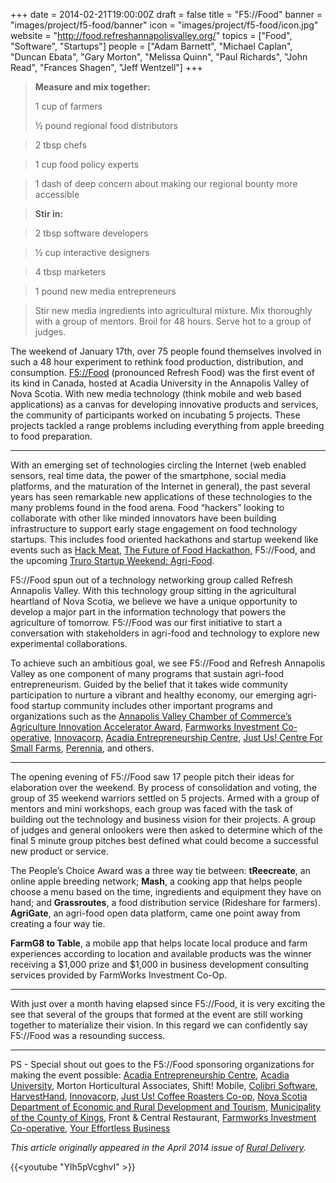 +++
date = 2014-02-21T19:00:00Z
draft = false
title = "F5://Food"
banner = "images/project/f5-food/banner"
icon = "images/project/f5-food/icon.jpg"
website = "http://food.refreshannapolisvalley.org/"
topics = ["Food", "Software", "Startups"]
people = ["Adam Barnett", "Michael Caplan", "Duncan Ebata", "Gary Morton", "Melissa Quinn", "Paul Richards", "John Read", "Frances Shagen", "Jeff Wentzell"]
+++

> **Measure and mix together:**
>
> 1 cup of farmers
>
> ½ pound regional food distributors

> 2 tbsp chefs

> 1 cup food policy experts

> 1 dash of deep concern about making our regional bounty more accessible

> **Stir in:**

> 2 tbsp software developers

> ½ cup interactive designers

> 4 tbsp marketers

> 1 pound new media entrepreneurs

> Stir new media ingredients into agricultural mixture. Mix thoroughly with a group of mentors. Broil for 48 hours. Serve hot to a group of judges.
       
The weekend of January 17th, over 75 people found themselves involved in such a 48 hour experiment to rethink food production, distribution, and consumption.  [F5://Food](http://food.refreshannapolisvalley.org/) (pronounced Refresh Food) was the first event of its kind in Canada, hosted at Acadia University in the Annapolis Valley of Nova Scotia.  With new media technology (think mobile and web based applications) as a canvas for developing innovative products and services, the community of participants worked on incubating 5 projects.  These projects tackled a range problems including everything from apple breeding to food preparation.
       
---
       
       
With an emerging set of technologies circling the Internet (web enabled sensors, real time data, the power of the smartphone, social media platforms, and the maturation of the Internet in general), the past several years has seen remarkable new applications of these technologies to the many problems found in the food arena.  Food “hackers” looking to collaborate with other like minded innovators have been building infrastructure to support early stage engagement on food technology startups.  This includes food oriented hackathons and startup weekend like events such as [Hack Meat](http://hackmeatsv.foodtechconnect.com/), [The Future of Food Hackathon](http://foodhackathon.co/), F5://Food, and the upcoming [Truro Startup Weekend: Agri-Food](http://www.up.co/communities/canada/truro/).

F5://Food spun out of a technology networking group called Refresh Annapolis Valley.  With this technology group sitting in the agricultural heartland of Nova Scotia, we believe we have a unique opportunity to develop a major part in the information technology that powers the agriculture of tomorrow.  F5://Food was our first initiative to start a conversation with stakeholders in agri-food and technology to explore new experimental collaborations.

To achieve such an ambitious goal, we see F5://Food and Refresh Annapolis Valley as one component of many programs that sustain agri-food entrepreneurism.  Guided by the belief that it takes wide community participation to nurture a vibrant and healthy economy, our emerging agri-food startup community includes other important programs and organizations such as the [Annapolis Valley Chamber of Commerce’s Agriculture Innovation Accelerator Award](https://annapolisvalleychamber.ca/committees/committee-4), [Farmworks Investment Co-operative](http://farmworks.ca/home/), [Innovacorp](https://innovacorp.ca/), [Acadia Entrepreneurship Centre](http://www.acadiaentrepreneurshipcentre.com/), [Just Us! Centre For Small Farms](http://centreforsmallfarms.ca/), [Perennia](http://www.perennia.ca/), and others.

---
       
The opening evening of F5://Food saw 17 people pitch their ideas for elaboration over the weekend.  By process of consolidation and voting, the group of 35 weekend warriors settled on 5 projects.  Armed with a group of mentors and mini workshops, each group was faced with the task of building out the technology and business vision for their projects.  A group of judges and general onlookers were then asked to determine which of the final 5 minute group pitches best defined what could become a successful new product or service.

The People’s Choice Award was a three way tie between: **tReecreate**, an online apple breeding network; **Mash**, a cooking app that helps people choose a menu based on the time, ingredients and equipment they have on hand; and **Grassroutes**, a food distribution service (Rideshare for farmers).  **AgriGate**, an agri-food open data platform, came one point away from creating a four way tie.

**FarmG8 to Table**, a mobile app that helps locate local produce and farm experiences according to location and available products was the winner receiving a $1,000 prize and $1,000 in business development consulting services provided by FarmWorks Investment Co-Op.

---

       
With just over a month having elapsed since F5://Food, it is very exciting the see that several of the groups that formed at the event are still working together to materialize their vision.  In this regard we can confidently say F5://Food was a resounding success.
  
  
---  
       
      
PS - Special shout out goes to the F5://Food sponsoring organizations for making the event possible: [Acadia Entrepreneurship Centre](http://www.acadiaentrepreneurshipcentre.com/), [Acadia University](http://www2.acadiau.ca/), Morton Horticultural Associates, Shift! Mobile, [Colibri Software](https://www.colibri-software.com/), [HarvestHand](http://www.harvesthand.com/), [Innovacorp](https://innovacorp.ca/), [Just Us! Coffee Roasters Co-op](http://www.justuscoffee.com/), [Nova Scotia Department of Economic and Rural Development and Tourism](http://novascotia.ca/business/), [Municipality of the County of Kings](http://www.county.kings.ns.ca/), Front & Central Restaurant, [Farmworks Investment Co-operative](http://farmworks.ca/home/), [Your Effortless Business](https://youreffortlessbusiness.wordpress.com/)

_This article originally appeared in the April 2014 issue of [Rural Delivery](http://www.rurallife.ca/ruraldelivery/)._

{{<youtube "Ylh5pVcghvI" >}}
